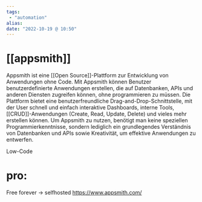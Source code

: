 ```yaml
---
tags:
 - "automation"
alias: 
date: "2022-10-19 @ 10:50"
---
```

# [[appsmith]]

Appsmith ist eine [[Open Source]]-Plattform zur Entwicklung von Anwendungen ohne Code. Mit Appsmith können Benutzer benutzerdefinierte Anwendungen erstellen, die auf Datenbanken, APIs und anderen Diensten zugreifen können, ohne programmieren zu müssen. 
Die Plattform bietet eine benutzerfreundliche Drag-and-Drop-Schnittstelle, mit der User schnell und einfach interaktive Dashboards, interne Tools, [[CRUD]]-Anwendungen (Create, Read, Update, Delete) und vieles mehr erstellen können. Um Appsmith zu nutzen, benötigt man keine speziellen Programmierkenntnisse, sondern lediglich ein grundlegendes Verständnis von Datenbanken und APIs sowie Kreativität, um effektive Anwendungen zu entwerfen.

Low-Code
# pro:
Free forever -> selfhosted
https://www.appsmith.com/

